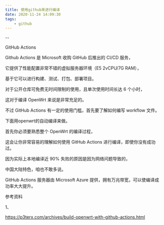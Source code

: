 ```yaml
---
title: 使用github来进行编译
date: 2020-11-24 14:09:30
tags:
	- github
---
```


--

GitHub Ac­tions 

Github Ac­tions 是 Mi­crosoft 收购 GitHub 后推出的 CI/CD 服务，

它提供了性能配置非常不错的虚拟服务器环境（E5 2vCPU/7G RAM），

基于它可以进行构建、测试、打包、部署项目。

对于公开仓库可免费无时间限制的使用，且单次使用时间长达 6 个小时，

这对于编译 Open­Wrt 来说是非常充足的。

不过 GitHub Ac­tions 有一定的使用门槛，首先要了解如何编写 workflow 文件。



下面用openwrt的自动编译来做。

首先你必须要熟悉整个 Open­Wrt 的编译过程，

这会让你非常容易的理解如何使用 GitHub Ac­tions 进行编译，即使你没有成功过。

因为实际上本地编译近 90% 失败的原因是因为网络问题导致的，

中国大陆特色，咱也不敢多说。

GitHub Ac­tions 服务器由 Mi­crosoft Azure 提供，拥有万兆带宽，可以使编译成功率大大提升。





参考资料

1、

https://p3terx.com/archives/build-openwrt-with-github-actions.html